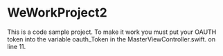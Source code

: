 # WeWorkProject2

This is a code sample project. To make it work you must put your OAUTH token into the variable oauth_Token in the MasterViewController.swift.
on line 11.
